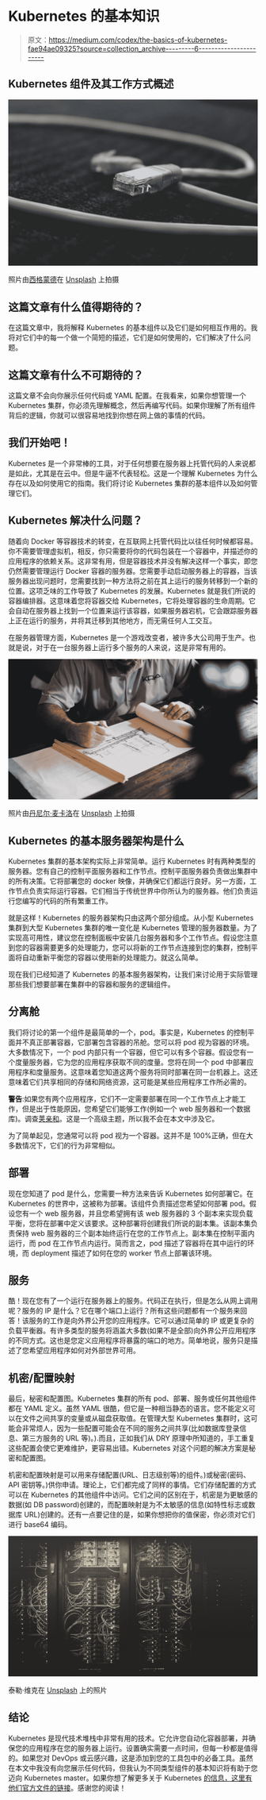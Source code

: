 # Kubernetes 的基本知识

> 原文：<https://medium.com/codex/the-basics-of-kubernetes-fae94ae09325?source=collection_archive---------6----------------------->

## Kubernetes 组件及其工作方式概述

![](img/bc64eea341eb46704b2382e6bc2f7022.png)

照片由[西格蒙德](https://unsplash.com/@sigmund?utm_source=medium&utm_medium=referral)在 [Unsplash](https://unsplash.com?utm_source=medium&utm_medium=referral) 上拍摄

## 这篇文章有什么值得期待的？

在这篇文章中，我将解释 Kubernetes 的基本组件以及它们是如何相互作用的。我将对它们中的每一个做一个简短的描述，它们是如何使用的，它们解决了什么问题。

## 这篇文章有什么不可期待的？

这篇文章不会向你展示任何代码或 YAML 配置。在我看来，如果你想管理一个 Kubernetes 集群，你必须先理解概念，然后再编写代码。如果你理解了所有组件背后的逻辑，你就可以很容易地找到你想在网上做的事情的代码。

## 我们开始吧！

Kubernetes 是一个非常棒的工具，对于任何想要在服务器上托管代码的人来说都是如此，尤其是在云中。但是牛逼不代表轻松。这是一个理解 Kubernetes 为什么存在以及如何使用它的指南。我们将讨论 Kubernetes 集群的基本组件以及如何管理它们。

## Kubernetes 解决什么问题？

随着向 Docker 等容器技术的转变，在互联网上托管代码比以往任何时候都容易。你不需要管理虚拟机，相反，你只需要将你的代码包装在一个容器中，并描述你的应用程序的依赖关系。这非常有用，但是容器技术并没有解决这样一个事实，即您仍然需要管理运行 Docker 容器的服务器。您需要手动启动服务器上的容器，当该服务器出现问题时，您需要找到一种方法将之前在其上运行的服务转移到一个新的位置。这项乏味的工作导致了 Kubernetes 的发展。Kubernetes 就是我们所说的容器编排器。这意味着您将容器交给 Kubernetes，它将处理容器的生命周期。它会自动在服务器上找到一个位置来运行该容器，如果服务器宕机，它会跟踪服务器上正在运行的服务，并将其迁移到其他地方，而无需任何人工交互。

在服务器管理方面，Kubernetes 是一个游戏改变者，被许多大公司用于生产。也就是说，对于在一台服务器上运行多个服务的人来说，这是非常有用的。

![](img/ae994da534f8ba84d039520499a42250.png)

照片由[丹尼尔·麦卡洛](https://unsplash.com/@d_mccullough?utm_source=medium&utm_medium=referral)在 [Unsplash](https://unsplash.com?utm_source=medium&utm_medium=referral) 上拍摄

## Kubernetes 的基本服务器架构是什么

Kubernetes 集群的基本架构实际上非常简单。运行 Kubernetes 时有两种类型的服务器。您有自己的控制平面服务器和工作节点。控制平面服务器负责做出集群中的所有决策。它将部署您的 docker 映像，并确保它们都运行良好。另一方面，工作节点负责实际运行容器。它们相当于传统世界中你所认为的服务器。他们负责运行您编写的代码的所有繁重工作。

就是这样！Kubernetes 的服务器架构只由这两个部分组成。从小型 Kubernetes 集群到大型 Kubernetes 集群的唯一变化是 Kubernetes 管理的服务器数量。为了实现高可用性，建议您在控制面板中安装几台服务器和多个工作节点。假设您注意到您的容器需要更多的处理能力，您可以将新的工作节点连接到您的集群，控制平面将自动重新平衡您的容器以使用新的处理能力。就这么简单。

现在我们已经知道了 Kubernetes 的基本服务器架构，让我们来讨论用于实际管理那些我们想要部署在集群中的容器和服务的逻辑组件。

## 分离舱

我们将讨论的第一个组件是最简单的一个，pod。事实是，Kubernetes 的控制平面并不真正部署容器，它部署包含容器的吊舱。您可以将 pod 视为容器的环境。大多数情况下，一个 pod 内部只有一个容器，但它可以有多个容器。假设您有一个度量服务器，它为您的应用程序获取不同的度量。您将在同一个 pod 中部署应用程序和度量服务。这意味着您知道这两个服务将同时部署在同一台机器上。这还意味着它们共享相同的存储和网络资源，这可能是某些应用程序工作所必需的。

**警告**:如果您有两个应用程序，它们不一定需要部署在同一个工作节点上才能工作，但是出于性能原因，您希望它们能够工作(例如一个 web 服务器和一个数据库)。调查[荚亲和](https://kubernetes.io/docs/concepts/scheduling-eviction/assign-pod-node/#inter-pod-affinity-and-anti-affinity)。这是一个高级主题，所以我不会在本文中涉及它。

为了简单起见，您通常可以将 pod 视为一个容器。这并不是 100%正确，但在大多数情况下，它们的行为非常相似。

## 部署

现在您知道了 pod 是什么，您需要一种方法来告诉 Kubernetes 如何部署它。在 Kubernetes 的世界中，这被称为部署。该组件负责描述您希望如何部署 pod。假设您有一个 web 服务器，并且您希望拥有该 web 服务器的 3 个副本来实现负载平衡，您将在部署中定义该要求。这种部署将创建我们所说的副本集。该副本集负责保持 web 服务器的三个副本始终运行在您的工作节点上。副本集在控制平面内运行，而 pod 在工作节点内运行。简而言之，pod 描述了容器将在其中运行的环境，而 deployment 描述了如何在您的 worker 节点上部署该环境。

## 服务

酷！现在您有了一个运行在服务器上的服务。代码正在执行，但是怎么从网上调用呢？服务的 IP 是什么？它在哪个端口上运行？所有这些问题都有一个服务来回答！该服务的工作是向外界公开您的应用程序。它可以通过简单的 IP 或更复杂的负载平衡器。有许多类型的服务将涵盖大多数(如果不是全部)向外界公开应用程序的不同方式。这也是您定义应用程序将暴露的端口的地方。简单地说，服务只是描述了您希望应用程序如何对外部世界可用。

## 机密/配置映射

最后，秘密和配置图。Kubernetes 集群的所有 pod、部署、服务或任何其他组件都在 YAML 定义。虽然 YAML 很酷，但它是一种相当静态的语言。您不能定义可以在文件之间共享的变量或从磁盘获取值。在管理大型 Kubernetes 集群时，这可能会非常烦人，因为一些配置可能会在不同的服务之间共享(比如数据库登录信息、第三方服务的 URL 等)。).而且，正如我们从 DRY 原理中所知道的，手工重复这些配置会使它更难维护，更容易出错。Kubernetes 对这个问题的解决方案是秘密和配置图。

机密和配置映射是可以用来存储配置(URL、日志级别等)的组件。)或秘密(密码、API 密钥等。)供你申请。理论上，它们都完成了同样的事情。它们存储配置的方式可以在 Kubernetes 的其他组件中访问。它们之间的区别在于，机密是为更敏感的数据(如 DB password)创建的，而配置映射是为不太敏感的信息(如特性标志或数据库 URL)创建的。还有一点要记住的是，如果你想把你的值保密，你必须对它们进行 base64 编码。

![](img/d60ace60076f667f9849a410c7d14eb2.png)

泰勒·维克在 [Unsplash](https://unsplash.com?utm_source=medium&utm_medium=referral) 上的照片

## 结论

Kubernetes 是现代技术堆栈中非常有用的技术。它允许您自动化容器部署，并确保您的应用程序在您的服务器上运行。设置确实需要一点时间，但每一秒都是值得的。如果您对 DevOps 或云感兴趣，这是添加到您的工具包中的必备工具。虽然在本文中我没有向您展示任何代码，但我认为不同类型组件的基本知识将有助于您迈向 Kubernetes master。如果你想了解更多关于 Kubernetes [的信息，这里有他们官方文件的链接](https://kubernetes.io/docs/home/)。感谢您的阅读！